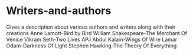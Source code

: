 # Writers-and-authors
Gives a description about various authors and writers along with their creations
Anne Lamott-Bird by Bird
William Shakespeare-The Merchant Of Venice
Vikram Seth-Two Lives
APJ Abdul Kalam-Wings Of Wire
Lamar Odam-Darkness Of Light
Stephen Hawking-The Theory Of Everything
